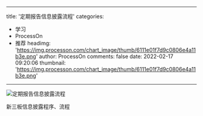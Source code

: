 
---
title: '定期报告信息披露流程'
categories: 
 - 学习
 - ProcessOn
 - 推荐
headimg: 'https://img.processon.com/chart_image/thumb/6111e01f7d9c0806e4a11b3e.png'
author: ProcessOn
comments: false
date: 2022-02-17 09:20:06
thumbnail: 'https://img.processon.com/chart_image/thumb/6111e01f7d9c0806e4a11b3e.png'
---

<div>   
<img class="thumb" alt="定期报告信息披露流程" src="https://img.processon.com/chart_image/thumb/6111e01f7d9c0806e4a11b3e.png" referrerpolicy="no-referrer">
<p>新三板信息披露程序、流程</p>  
</div>
            